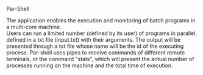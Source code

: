 Par-Shell

The application enables the execution and monitoring of batch programs in a multi-core machine. <br>
Users can run a limited number (defined by its user) of programs in parallel, defined in a txt file (input.txt) with their arguments. The output will be presented through a txt file whose name will be the id of the executing process.
Par-shell uses pipes to receive commands of different remote terminals, or the command "stats", which will present the actual number of processes running on the machine and the total time of execution.

